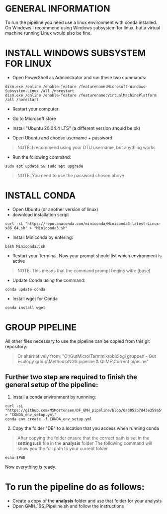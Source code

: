#  GENERAL INFORMATION
To run the pipeline you need use a linux environment with conda installed.
On Windows I recommend using Windows subsystem for linux, but a virtual 
machine running Linux would also be fine.


# INSTALL WINDOWS SUBSYSTEM FOR LINUX
 
- Open PowerShell as Administrator and run these two commands:
```
dism.exe /online /enable-feature /featurename:Microsoft-Windows-Subsystem-Linux /all /norestart
dism.exe /online /enable-feature /featurename:VirtualMachinePlatform /all /norestart
```
- Restart your computer

- Go to Microsoft store
- Install "Ubuntu 20.04.4 LTS" (a different version should be ok)
- Open Ubuntu and choose username + password
> NOTE: I recommend using your DTU username, but anything works
- Run the following command:
```
sudo apt update && sudo apt upgrade
```
> NOTE: You need to use the password chosen above


#  INSTALL CONDA
 
- Open Ubuntu (or another version of linux)
- download installation script
```
curl -sL "https://repo.anaconda.com/miniconda/Miniconda3-latest-Linux-x86_64.sh" > "Miniconda3.sh"
```
- Install Miniconda by entering:
```
bash Miniconda3.sh
```
- Restart your Terminal. Now your prompt should list which environment is active
> NOTE: This means that the command prompt begins with: (base)
- Update Conda using the command:
```
conda update conda
```
- Install wget for Conda
```
conda install wget
```

#  GROUP PIPELINE
All other files necessary to use the pipeline can be copied from this git repository:
> Or alternatively from: "O:\GutMicro\Tarmmikrobiologi gruppen - Gut Ecology group\Methods\NGS pipeline & QIIME\Current pipeline"

## Further two step are required to finish the general setup of the pipeline:
1) Install a conda environment by runnning:
```
curl -sL "https://github.com/MSMortensen/DF_GMH_pipeline/blob/6a3052b7d43e359a5ff5af3cbf2a54d384a87374/CONDA_env_setup.yml" > "CONDA_env_setup.yml"
conda env create -f CONDA_env_setup.yml
```
2) Copy the folder "DB" to a location that you access when running conda
> After copying the folder ensure that the correct path is set in the **settings.sh** file in the **analysis** folder
> The following command will show you the full path to your current folder
```
echo $PWD
```
Now everything is ready.

# To run the pipeline do as follows:
   - Create a copy of the **analysis** folder and use that folder for your analysis
   - Open GMH_16S_Pipeline.sh and follow the instructions
